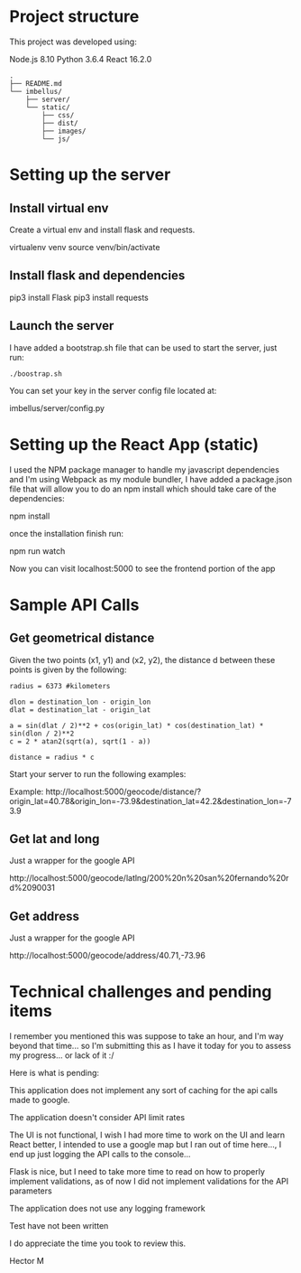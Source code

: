 Project structure
=================
This project was developed using:

Node.js 8.10
Python 3.6.4
React 16.2.0

```
.
├── README.md
└── imbellus/
    ├── server/
    └── static/
        ├── css/
        ├── dist/
        ├── images/
        └── js/

```

Setting up the server
=====================

Install virtual env
-------------------
Create a virtual env and install flask and requests.

virtualenv venv
source venv/bin/activate

Install flask and dependencies
------------------------------

pip3 install Flask
pip3 install requests

Launch the server
-----------------

I have added a bootstrap.sh file that can be used to start the server, just run:

    ./boostrap.sh

You can set your key in the server config file located at:

imbellus/server/config.py


Setting up the React App (static)
=================================

I used the NPM package manager to handle my javascript dependencies and I'm using Webpack as my module bundler, I have added a package.json file that will allow you to do an npm install which should take care of the dependencies:

npm install

once the installation finish run:

npm run watch

Now you can visit localhost:5000 to see the frontend portion of the app

Sample API Calls
================

Get geometrical distance
------------------------

Given the two points (x1, y1) and (x2, y2), the distance d between these points is given by the following:

    radius = 6373 #kilometers

    dlon = destination_lon - origin_lon
    dlat = destination_lat - origin_lat

    a = sin(dlat / 2)**2 + cos(origin_lat) * cos(destination_lat) * sin(dlon / 2)**2
    c = 2 * atan2(sqrt(a), sqrt(1 - a))

    distance = radius * c

Start your server to run the following examples:

Example:
http://localhost:5000/geocode/distance/?origin_lat=40.78&origin_lon=-73.9&destination_lat=42.2&destination_lon=-73.9


Get lat and long
----------------
Just a wrapper for the google API

http://localhost:5000/geocode/latlng/200%20n%20san%20fernando%20rd%2090031


Get address
-----------
Just a wrapper for the google API

http://localhost:5000/geocode/address/40.71,-73.96


Technical challenges and pending items
======================================

I remember you mentioned this was suppose to take an hour, and  I'm way beyond that time... so I'm submitting this as I have it today for you to assess my progress... or lack of it :/

Here is what is pending:

This application does not implement any sort of caching for the api calls made to google.

The application doesn't consider API limit rates

The UI is not functional, I wish I had more time to work on the UI and learn React better, I intended to use a google map but I ran out of time here..., I end up just logging the API calls to the console...

Flask is nice, but I need to take more time to read on how to properly implement validations, as of now I did not implement validations for the API parameters

The application does not use any logging framework

Test have not been written

I do appreciate the time you took to review this.

Hector M




